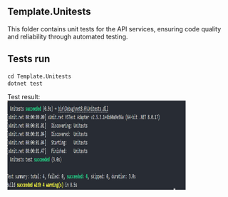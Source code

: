 
## Template.Unitests
This folder contains unit tests for the API services, ensuring code quality and reliability through automated testing.

## Tests run
```
cd Template.Unitests
dotnet test
```

Test result:<br>
<img src="unitest-result.png" alt="Logo del proyecto" width="400" height="200">